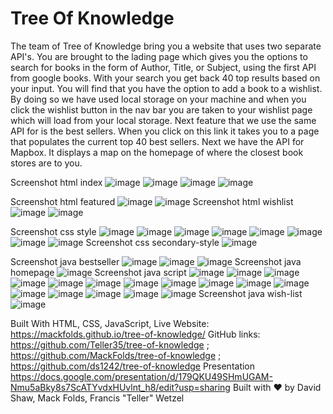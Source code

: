 # Tree Of Knowledge
The team of Tree of Knowledge bring you a website that uses two separate API's.
You are brought to the lading page which gives you the options to search for books in the form of Author, Title, or Subject,
using the first API from google books. With your search you get back 40 top results based on your input. You will find that you have
the option to add a book to a wishlist. By doing so we have used local storage on your machine and when you click the wishlist button in the nav
bar you are taken to your wishlist page which will load from your local storage. Next feature that we use the same API for is the best sellers.
When you click on this link it takes you to a page that populates the current top 40 best sellers. Next we have the API for Mapbox. It displays a map
on the homepage of where the closest book stores are to you.

Screenshot html index
![image](https://user-images.githubusercontent.com/79383305/116825235-91af1700-ab4b-11eb-965f-006467070ad0.png)
![image](https://user-images.githubusercontent.com/79383305/116825243-9b387f00-ab4b-11eb-81fa-e459789cc914.png)
![image](https://user-images.githubusercontent.com/79383305/116825248-a095c980-ab4b-11eb-8142-31ecb60ca91b.png)
![image](https://user-images.githubusercontent.com/79383305/116825253-a5f31400-ab4b-11eb-9691-655e1521ca78.png)

Screenshot html featured
![image](https://user-images.githubusercontent.com/79383305/116626917-5c1aeb80-a909-11eb-86e7-29ec906572e2.png)
![image](https://user-images.githubusercontent.com/79383305/116626945-65a45380-a909-11eb-9a9b-d2fb3541c636.png)
Screenshot html wishlist
![image](https://user-images.githubusercontent.com/79383305/116626986-7f459b00-a909-11eb-966c-f853209b7442.png)
![image](https://user-images.githubusercontent.com/79383305/116626999-879dd600-a909-11eb-8a6e-b493c8d30802.png)

Screenshot css style
![image](https://user-images.githubusercontent.com/79383305/116825274-c28f4c00-ab4b-11eb-8600-fb1d1ec9cf91.png)
![image](https://user-images.githubusercontent.com/79383305/116825278-c7540000-ab4b-11eb-8236-737ab198d3dd.png)
![image](https://user-images.githubusercontent.com/79383305/116825282-cc18b400-ab4b-11eb-8715-ceee70c6c05e.png)
![image](https://user-images.githubusercontent.com/79383305/116825284-d2a72b80-ab4b-11eb-90e0-d7f118d3a0f1.png)
![image](https://user-images.githubusercontent.com/79383305/116825291-daff6680-ab4b-11eb-899b-d520d7703e34.png)
![image](https://user-images.githubusercontent.com/79383305/116825297-e2bf0b00-ab4b-11eb-9940-4a0cfc4425d2.png)
![image](https://user-images.githubusercontent.com/79383305/116825306-e94d8280-ab4b-11eb-8e7b-f3782fbef6db.png)
![image](https://user-images.githubusercontent.com/79383305/116825308-ed79a000-ab4b-11eb-972b-dc45d0f16ce0.png)
Screenshot css secondary-style
![image](https://user-images.githubusercontent.com/79383305/116627130-cc297180-a909-11eb-920e-82ec42764820.png)

Screenshot java bestseller
![image](https://user-images.githubusercontent.com/79383305/116627283-0e52b300-a90a-11eb-85d4-23ef8d076cc5.png)
![image](https://user-images.githubusercontent.com/79383305/116627296-1874b180-a90a-11eb-896a-ae4eccc1c552.png)
![image](https://user-images.githubusercontent.com/79383305/116627314-24607380-a90a-11eb-883a-641506666146.png)
Screenshot java homepage
![image](https://user-images.githubusercontent.com/79383305/116627352-32ae8f80-a90a-11eb-8e9d-a0fc08d6a644.png)
Screenshot java script
![image](https://user-images.githubusercontent.com/79383305/116825564-19e1ec00-ab4d-11eb-8e2c-73014d8492ca.png)
![image](https://user-images.githubusercontent.com/79383305/116825569-1fd7cd00-ab4d-11eb-9de9-6513276233d5.png)
![image](https://user-images.githubusercontent.com/79383305/116825576-25351780-ab4d-11eb-8867-94274ce8a6a9.png)
![image](https://user-images.githubusercontent.com/79383305/116825582-2b2af880-ab4d-11eb-9a82-85c53034f748.png)
![image](https://user-images.githubusercontent.com/79383305/116825607-3f6ef580-ab4d-11eb-8398-f0883e9292c6.png)
![image](https://user-images.githubusercontent.com/79383305/116825616-45fd6d00-ab4d-11eb-8cf2-a7b864e8e69e.png)
![image](https://user-images.githubusercontent.com/79383305/116825623-4dbd1180-ab4d-11eb-8390-8f33b21a40fd.png)
![image](https://user-images.githubusercontent.com/79383305/116825629-54e41f80-ab4d-11eb-9a6e-8bc83914e01e.png)
![image](https://user-images.githubusercontent.com/79383305/116825638-5b729700-ab4d-11eb-8fdc-a258d9f5a872.png)
![image](https://user-images.githubusercontent.com/79383305/116825647-63323b80-ab4d-11eb-9e21-e535de190338.png)
![image](https://user-images.githubusercontent.com/79383305/116825655-69c0b300-ab4d-11eb-9a5f-90755366bc39.png)
![image](https://user-images.githubusercontent.com/79383305/116825667-6fb69400-ab4d-11eb-9c05-63ef37cdafdb.png)
![image](https://user-images.githubusercontent.com/79383305/116825674-75ac7500-ab4d-11eb-908a-339ff47dbbbf.png)
![image](https://user-images.githubusercontent.com/79383305/116825684-7f35dd00-ab4d-11eb-891f-7c08d26347c4.png)
![image](https://user-images.githubusercontent.com/79383305/116825690-85c45480-ab4d-11eb-9722-d6181ca8f32f.png)
![image](https://user-images.githubusercontent.com/79383305/116825699-8e1c8f80-ab4d-11eb-88cf-1e54cc6913bf.png)
Screenshot java wish-list
![image](https://user-images.githubusercontent.com/79383305/116627503-802afc80-a90a-11eb-862a-308c2711585f.png)

Built With HTML, CSS, JavaScript, Live Website: https://mackfolds.github.io/tree-of-knowledge/
GitHub links: https://github.com/Teller35/tree-of-knowledge ; https://github.com/MackFolds/tree-of-knowledge ; https://github.com/ds1242/tree-of-knowledge
Presentation https://docs.google.com/presentation/d/179QKU49SHmUGAM-Nmu5aBky8s7ScATYvdxHUvlnt_h8/edit?usp=sharing
Built with ❤️ by David Shaw, Mack Folds, Francis "Teller" Wetzel
